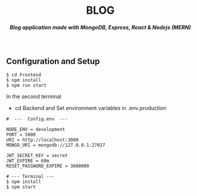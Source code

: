 <H1 align ="center" >  BLOG  </h1>
<h5  align ="center"> 
Blog application made with MongoDB, Express, React & Nodejs (MERN) </h5>
<br/>


## Configuration and Setup


```
$ cd Frontend
$ npm install 
$ npm run start
```

In the second terminal
- cd Backend and Set environment variables in .env.production

```
#  ---  Config.env  ---

NODE_ENV = development
PORT = 5000
URI = http://localhost:3000
MONGO_URI = mongodb://127.0.0.1:27017

JWT_SECRET_KEY = secret
JWT_EXPIRE = 60m
RESET_PASSWORD_EXPIRE = 3600000 
```

```
# --- Terminal ---
$ npm install
$ npm start
```
